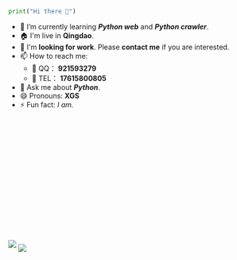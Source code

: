 ```python
print("Hi there 👋")
```

[comment]: <> (- 🔭 I’m currently working on ...)

[comment]: <> (- 👯 I’m looking to collaborate on ...)

[comment]: <> (- 🤔 I’m looking for help with ...)

- 🌱 I’m currently learning **_Python web_** and **_Python crawler_**.
- 🏠 I'm live in **Qingdao**.
- 💼 I'm **looking for work**. Please **contact me** if you are interested.
- 📫 How to reach me:
  - 🐧 QQ： **921593279** 
  - 📱 TEL： **17615800805**
- 💬 Ask me about **_Python_**.
- 😄 Pronouns: **XGS**
- ⚡ Fun fact: _I am._

<div style="height:300px">
<img style="margin-top: 50%; transform: translateY(-50%)" src="https://github-readme-stats-wine-delta-32.vercel.app/api?username=XGSClear7&count_private=true&show_icons=true&theme=graywhite">
<img src="https://github-readme-stats-wine-delta-32.vercel.app/api/top-langs?username=XGSClear7">
</div>